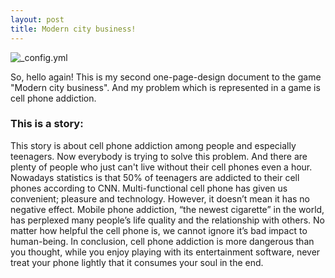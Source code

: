 ```yaml
---
layout: post
title: Modern city business!
---
```

![_config.yml](https://pp.vk.me/c626321/v626321291/17163/1gQAc0HGJMs.jpg)

So, hello again! This is my second one-page-design document to the game "Modern city business". And my problem which is represented in a game is cell phone addiction.

### This is a story: 
This story is about cell phone addiction among people and especially teenagers. Now everybody is trying to solve this problem. And there are plenty of people who just can't live without their cell phones even a hour. Nowadays statistics is that 50% of teenagers are addicted to their cell phones according to CNN. Multi-functional cell phone has given us convenient; pleasure and technology. However, it doesn’t mean it has no negative effect. Mobile phone addiction, “the newest cigarette” in the world, has perplexed many people’s life quality and the relationship with others. No matter how helpful the cell phone is, we cannot ignore it’s bad impact to human-being. In conclusion, cell phone addiction is more dangerous than you thought, while you enjoy playing with its entertainment software, never treat your phone lightly that it consumes your soul in the end.

